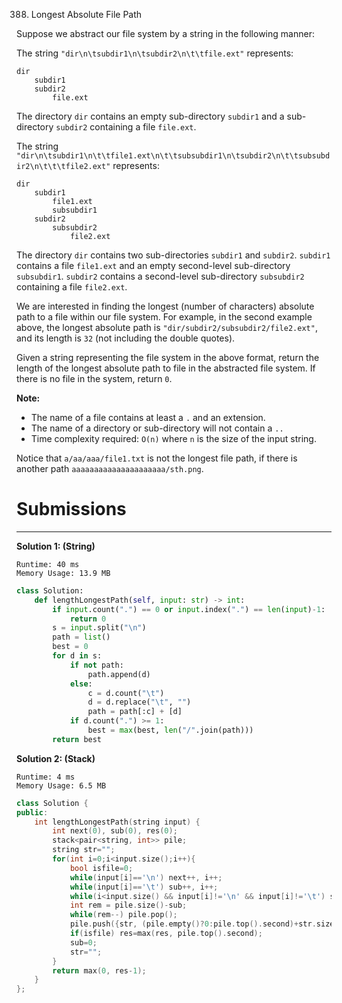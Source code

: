 388. Longest Absolute File Path

Suppose we abstract our file system by a string in the following manner:

The string `"dir\n\tsubdir1\n\tsubdir2\n\t\tfile.ext"` represents:
```
dir
    subdir1
    subdir2
        file.ext
```
The directory `dir` contains an empty sub-directory `subdir1` and a sub-directory `subdir2` containing a file `file.ext`.

The string `"dir\n\tsubdir1\n\t\tfile1.ext\n\t\tsubsubdir1\n\tsubdir2\n\t\tsubsubdir2\n\t\t\tfile2.ext"` represents:
```
dir
    subdir1
        file1.ext
        subsubdir1
    subdir2
        subsubdir2
            file2.ext
```
The directory `dir` contains two sub-directories `subdir1` and `subdir2`. `subdir1` contains a file `file1.ext` and an empty second-level sub-directory `subsubdir1`. `subdir2` contains a second-level sub-directory `subsubdir2` containing a file `file2.ext`.

We are interested in finding the longest (number of characters) absolute path to a file within our file system. For example, in the second example above, the longest absolute path is `"dir/subdir2/subsubdir2/file2.ext"`, and its length is `32` (not including the double quotes).

Given a string representing the file system in the above format, return the length of the longest absolute path to file in the abstracted file system. If there is no file in the system, return `0`.

**Note:**

* The name of a file contains at least a `.` and an extension.
* The name of a directory or sub-directory will not contain a `..`
* Time complexity required: `O(n)` where `n` is the size of the input string.

Notice that `a/aa/aaa/file1.txt` is not the longest file path, if there is another path `aaaaaaaaaaaaaaaaaaaaa/sth.png`.

# Submissions
---
**Solution 1: (String)**
```
Runtime: 40 ms
Memory Usage: 13.9 MB
```
```python
class Solution:
    def lengthLongestPath(self, input: str) -> int:
        if input.count(".") == 0 or input.index(".") == len(input)-1:
            return 0
        s = input.split("\n")
        path = list()
        best = 0
        for d in s:
            if not path:
                path.append(d)
            else:
                c = d.count("\t")
                d = d.replace("\t", "")
                path = path[:c] + [d]
            if d.count(".") >= 1:
                best = max(best, len("/".join(path)))
        return best
```

**Solution 2: (Stack)**
```
Runtime: 4 ms
Memory Usage: 6.5 MB
```
```c++
class Solution {
public:
    int lengthLongestPath(string input) {
        int next(0), sub(0), res(0);
        stack<pair<string, int>> pile;
        string str="";
        for(int i=0;i<input.size();i++){
            bool isfile=0;
            while(input[i]=='\n') next++, i++;
            while(input[i]=='\t') sub++, i++;
            while(i<input.size() && input[i]!='\n' && input[i]!='\t') str.push_back(input[i]), isfile|=(input[i]=='.'), i++ ;
            int rem = pile.size()-sub;
            while(rem--) pile.pop();
            pile.push({str, (pile.empty()?0:pile.top().second)+str.size()+1});
            if(isfile) res=max(res, pile.top().second);
            sub=0;
            str="";
        }
        return max(0, res-1);
    }
};
```